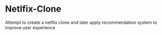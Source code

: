 # Netlfix-Clone
Attempt to create a netflix clone and later apply recommendation system to improve user experience
